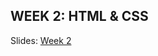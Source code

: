 ## WEEK 2: HTML & CSS

Slides: [Week 2](https://docs.google.com/presentation/d/1mrBopRf02oqR5w75Qq00JcvjTF1Ortt4tWaUcpNXVoI/edit?usp=sharing)



